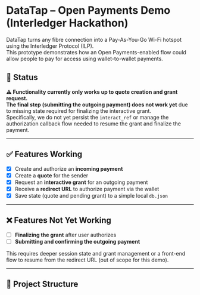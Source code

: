 # DataTap – Open Payments Demo (Interledger Hackathon)

DataTap turns any fibre connection into a Pay-As-You-Go Wi-Fi hotspot using the Interledger Protocol (ILP).  
This prototype demonstrates how an Open Payments-enabled flow could allow people to pay for access using wallet-to-wallet payments.

## 🚧 Status

**⚠️ Functionality currently only works up to quote creation and grant request.  
The final step (submitting the outgoing payment) does not work yet** due to missing state required for finalizing the interactive grant.  
Specifically, we do not yet persist the `interact_ref` or manage the authorization callback flow needed to resume the grant and finalize the payment.

---

## ✅ Features Working

- [x] Create and authorize an **incoming payment**
- [x] Create a **quote** for the sender
- [x] Request an **interactive grant** for an outgoing payment
- [x] Receive a **redirect URL** to authorize payment via the wallet
- [x] Save state (quote and pending grant) to a simple local `db.json`

---

## ❌ Features Not Yet Working

- [ ] **Finalizing the grant** after user authorizes
- [ ] **Submitting and confirming the outgoing payment**

This requires deeper session state and grant management or a front-end flow to resume from the redirect URL (out of scope for this demo).

---

## 📁 Project Structure
